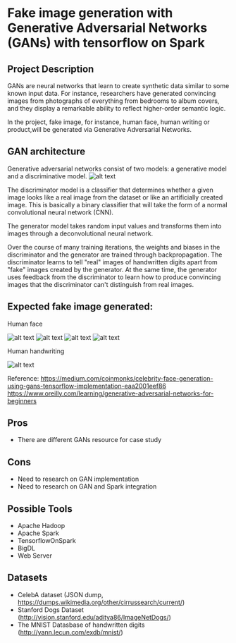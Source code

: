# Fake image generation with Generative Adversarial Networks (GANs) with tensorflow on Spark

## Project Description

GANs are neural networks that learn to create synthetic data similar to some known input data. For instance, researchers have generated convincing images from photographs of everything from bedrooms to album covers, and they display a remarkable ability to reflect higher-order semantic logic.

In the project, fake image, for instance, human face, human writing or product,will be generated via Generative Adversarial Networks.

## GAN architecture
Generative adversarial networks consist of two models: a generative model and a discriminative model.
![alt text](https://d3ansictanv2wj.cloudfront.net/GAN_Overall-7319eab235d83fe971fb769f62cbb15d.png "")

The discriminator model is a classifier that determines whether a given image looks like a real image from the dataset or like an artificially created image. This is basically a binary classifier that will take the form of a normal convolutional neural network (CNN).

The generator model takes random input values and transforms them into images through a deconvolutional neural network.

Over the course of many training iterations, the weights and biases in the discriminator and the generator are trained through backpropagation. The discriminator learns to tell "real" images of handwritten digits apart from "fake" images created by the generator. At the same time, the generator uses feedback from the discriminator to learn how to produce convincing images that the discriminator can't distinguish from real images.

## Expected fake image generated:

Human face

![alt text](https://cdn-images-1.medium.com/max/1200/1*-WZvqhgqi1jnpp7wlqjniA.png "")    ![alt text](https://cdn-images-1.medium.com/max/1200/1*7ped99JzASx55f5dIvdkvg.png "")   ![alt text](https://cdn-images-1.medium.com/max/1200/1*FNVgUtYrNZTa8mBtzj7oMw.png "") ![alt text](https://cdn-images-1.medium.com/max/1200/1*xZEOBh8nLHVTDns6ApiASw.png
 "")
 
Human handwriting

![alt text](https://d3ansictanv2wj.cloudfront.net/gan-images-final-d7bdb862726f6fd928a7c859a69c3248.gif "")

Reference: 
https://medium.com/coinmonks/celebrity-face-generation-using-gans-tensorflow-implementation-eaa2001eef86
https://www.oreilly.com/learning/generative-adversarial-networks-for-beginners
## Pros

- There are different GANs resource for case study

## Cons

- Need to research on GAN implementation
- Need to research on GAN and Spark integration 

## Possible Tools

- Apache Hadoop
- Apache Spark
- TensorflowOnSpark
- BigDL
- Web Server

## Datasets

- CelebA dataset (JSON dump, https://dumps.wikimedia.org/other/cirrussearch/current/)
- Stanford Dogs Dataset
 (http://vision.stanford.edu/aditya86/ImageNetDogs/)
- The MNIST Datasbase of handwritten digits 
  (http://yann.lecun.com/exdb/mnist/) 
